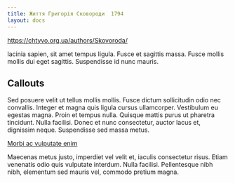 ```yaml
---
title: Життя Григорія Сковороди  1794
layout: docs
---
```

https://chtyvo.org.ua/authors/Skovoroda/

lacinia sapien, sit amet tempus ligula. Fusce et sagittis massa. Fusce mollis mollis dui eget sagittis. Suspendisse id nunc mauris.

## Callouts

Sed posuere velit ut tellus mollis mollis. Fusce dictum sollicitudin odio nec convallis. Integer et magna quis ligula cursus ullamcorper. Vestibulum eu egestas magna. Proin et tempus nulla. Quisque mattis purus ut pharetra tincidunt. Nulla facilisi. Donec et nunc consectetur, auctor lacus et, dignissim neque. Suspendisse sed massa metus. 

[Morbi ac vulputate enim](https://stackbit.com)

Maecenas metus justo, imperdiet vel velit et, iaculis consectetur risus. Etiam venenatis odio quis vulputate interdum. Nulla facilisi. Pellentesque nibh nibh, elementum sed mauris vel, commodo pretium magna.